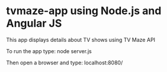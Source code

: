 # tvmaze-app using Node.js and Angular JS

This app displays details about TV shows using TV Maze API

To run the app type:
node server.js

Then open a browser and type: localhost:8080/
